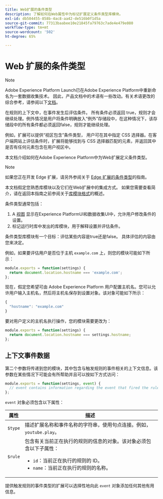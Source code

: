 ```yaml
---
title: Web扩展的条件类型
description: 了解如何在Web属性中为标记扩展定义条件类型库模块。
exl-id: db504455-858b-4ac8-aa42-de516b0f1d5a
source-git-commit: 77313baabee10e21845fa79763c7ade4e479e080
workflow-type: tm+mt
source-wordcount: '502'
ht-degree: 65%

---
```


# Web 扩展的条件类型

>[!NOTE]
>
>Adobe Experience Platform Launch已在Adobe Experience Platform中重新命名为一套数据收集技术。 因此，产品文档中的术语有一些改动。有关术语更改的综合参考，请参阅以下[文档](../../term-updates.md)。

在规则的上下文中，在事件发生后评估条件。 所有条件必须返回 true，规则才会继续处理。例外情况是用户将条件明确放入“例外”存储段中，在这种情况下，该存储段中的所有条件都必须返回false，规则才能继续处理。

例如，扩展可以提供“视区包含”条件类型， 用户可在其中指定 CSS 选择器。在客户端网站上评估条件时，扩展将能够找到与 CSS 选择器匹配的元素，并返回其中是否有任何元素包含在用户视区中。

本文档介绍如何在Adobe Experience Platform中为Web扩展定义条件类型。

>[!NOTE]
>
>如果您正在开发 Edge 扩展，请另外参阅关于 [Edge 扩展的条件类型](../edge/condition-types.md)的指南。
>
>本文档假定您熟悉库模块以及它们在Web扩展中的集成方式。 如果您需要查看简介，请在返回本指南之前参阅关于[库模块格式](./format.md)的概述。

条件类型通常包括：

1. A [视图](./views.md) 显示在Experience PlatformUI和数据收集UI中，允许用户修改条件的设置。
2. 标记运行时库中发出的库模块，用于解释设置并评估条件。

条件类型库模块有一个目标：评估某些内容是true还是false。 具体评估的内容由您来决定。

例如，如果要评估用户是否位于主机 `example.com` 上，则您的模块可能如下所示：

```js
module.exports = function(settings) {
  return document.location.hostname === 'example.com';
};
```

现在，假定您希望可由 Adobe Experience Platform 用户配置主机名。您可以允许用户输入主机名，然后将主机名保存到设置对象。该对象可能如下所示：

```js
{
  "hostname": "example.com"
}
```

要对用户定义的主机名执行操作，您的模块需要更改为：

```js
module.exports = function(settings) {
  return document.location.hostname === settings.hostname;
};
```

## 上下文事件数据

第二个参数将传递到您的模块，其中包含与触发规则的事件相关的上下文信息。该参数在某些情况下可能会有所帮助并且可以按如下方式访问：

```js
module.exports = function(settings, event) {
  // event contains information regarding the event that fired the rule
};
```

`event` 对象必须包含以下属性：

| 属性 | 描述 |
| --- | --- |
| `$type` | 描述扩展名称和事件名称的字符串，使用句点连接。例如，`youtube.play`。 |
| `$rule` | 包含有关当前正在执行的规则的信息的对象。该对象必须包含以下子属性：<ul><li>`id`：当前正在执行的规则的 ID。</li><li>`name`：当前正在执行的规则的名称。</li></ul> |

提供触发规则的事件类型的扩展可以选择性地向此 `event` 对象添加任何其他有用信息。
